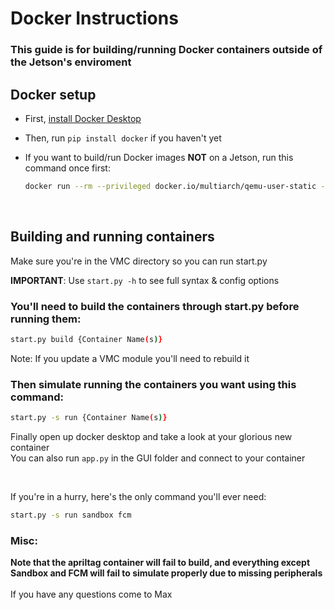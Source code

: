 # Docker Instructions
### This guide is for building/running Docker containers outside of the Jetson's enviroment
## Docker setup
- First, [install Docker Desktop](https://docs.docker.com/desktop/install/windows-install/)
- Then, run `pip install docker` if you haven't yet
- If you want to build/run Docker images **NOT** on a Jetson, run this command once first:

    ```bash
    docker run --rm --privileged docker.io/multiarch/qemu-user-static --reset -p yes
    ```
<br/>

## Building and running containers

Make sure you're in the VMC directory so you can run start.py

**IMPORTANT**: Use `start.py -h` to see full syntax & config options

### You'll need to build the containers through start.py before running them:
```bash
start.py build {Container Name(s)}
```

Note: If you update a VMC module you'll need to rebuild it

### Then simulate running the containers you want using this command:
```bash
start.py -s run {Container Name(s)}
```

Finally open up docker desktop and take a look at your glorious new container <br/>
You can also run `app.py` in the GUI folder and connect to your container <br/>

<br/>

If you're in a hurry, here's the only command you'll ever need:
```bash
start.py -s run sandbox fcm
```
### Misc:

**Note that the apriltag container will fail to build, and everything except Sandbox and FCM will fail to simulate properly due to missing peripherals** <br/><br/>
If you have any questions come to Max